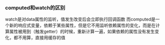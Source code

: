 ### computed和watch的区别
watch是对data属性的监听，值发生改变后会立即执行回调函数
而computed是一个新的响应式变量，依赖于某些属性，但是它不用监听依赖属性的变化，而是在计算属性被用到（触发getter）的时候，重新计算一遍，如果依赖的属性没有发生变化，都不用算，直接用缓存的值
